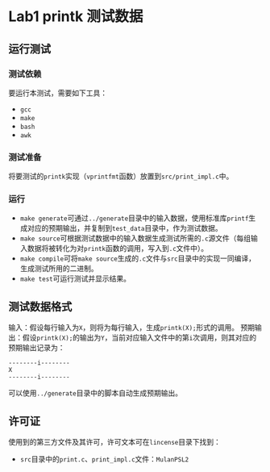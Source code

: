 # Lab1 printk 测试数据

## 运行测试

### 测试依赖

要运行本测试，需要如下工具：

- `gcc`
- `make`
- `bash`
- `awk`

### 测试准备

将要测试的`printk`实现（`vprintfmt`函数）放置到`src/print_impl.c`中。

### 运行

- `make generate`可通过`../generate`目录中的输入数据，使用标准库`printf`生成对应的预期输出，并复制到`test_data`目录中，作为测试数据。
- `make source`可根据测试数据中的输入数据生成测试所需的`.c`源文件（每组输入数据将被转化为对`printk`函数的调用，写入到`.c`文件中）。
- `make compile`可将`make source`生成的`.c`文件与`src`目录中的实现一同编译，生成测试所用的二进制。
- `make test`可运行测试并显示结果。

## 测试数据格式

输入：假设每行输入为`X`，则将为每行输入，生成`printk(X);`形式的调用。
预期输出：假设`printk(X);`的输出为`Y`，当前对应输入文件中的第`i`次调用，则其对应的预期输出记录为：

```text
--------i--------
X
--------i--------
```

可以使用`../generate`目录中的脚本自动生成预期输出。

## 许可证

使用到的第三方文件及其许可，许可文本可在`lincense`目录下找到：

- `src`目录中的`print.c`、`print_impl.c`文件：`MulanPSL2`

